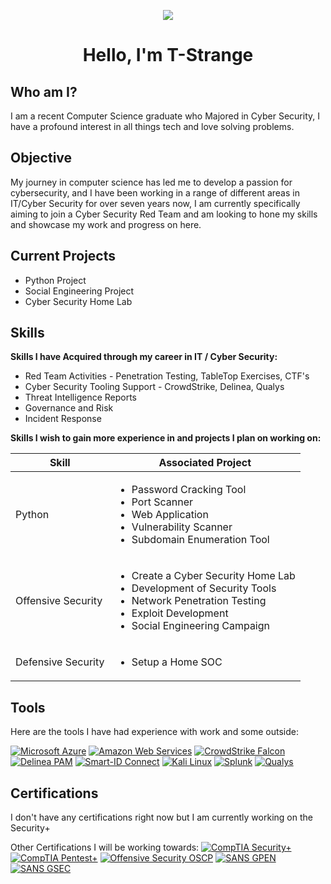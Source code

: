 <p align="center">
  <img src="https://i.seadn.io/gae/HdmBkaLf84iRc5vUk2maJXKzXcaHjqervzhcNpI84mLMkX83tvwpUCApYF9QUT2NZlZYgEMfC9jUTqiML9lmJZ91OF6CNXcjqEg0Eeg?auto=format&dpr=1&w=1000"/>
</p> 

<h1 align="center">Hello, I'm T-Strange </h1> 

## Who am I?
I am a recent Computer Science graduate who Majored in Cyber Security, I have a profound interest in all things tech and love solving problems. 


## Objective

My journey in computer science has led me to develop a passion for cybersecurity, and I have been working in a range of different areas in IT/Cyber Security for over seven years now, I am currently specifically aiming to join a Cyber Security Red Team and am looking to hone my skills and showcase my work and progress on here.

## Current Projects
- Python Project
- Social Engineering Project
- Cyber Security Home Lab

## Skills

**Skills I have Acquired through my career in IT / Cyber Security:**  

- Red Team Activities - Penetration Testing, TableTop Exercises, CTF's
- Cyber Security Tooling Support - CrowdStrike, Delinea, Qualys
- Threat Intelligence Reports
- Governance and Risk
- Incident Response

    
**Skills I wish to gain more experience in and projects I plan on working on:**

| Skill                                         | Associated Project         |
|-----------------------------------------------|----------------------------|
| Python          | <ul><li>Password Cracking Tool</li><li>Port Scanner<li> Web Application</li><li>Vulnerability Scanner</li><li>Subdomain Enumeration Tool</li></ul>|
| Offensive Security | <ul><li>Create a Cyber Security Home Lab</li><li>Development of Security Tools<li>Network Penetration Testing</li><li>Exploit Development</li><li>Social Engineering Campaign</li></ul> |
| Defensive Security         | <ul><li>Setup a Home SOC</li></ul> |



## Tools
Here are the tools I have had experience with work and some outside:

[![Microsoft Azure](https://img.shields.io/badge/Microsoft-Azure-blue)](https://azure.microsoft.com/)
[![Amazon Web Services](https://img.shields.io/badge/Amazon%20Web%20Services-yellow)](https://aws.amazon.com/)
[![CrowdStrike Falcon](https://img.shields.io/badge/CrowdStrike-Falcon-green)](https://www.crowdstrike.com/)
[![Delinea PAM](https://img.shields.io/badge/Delinea-PAM-blue)](https://www.beyondtrust.com/products/privileged-access-management)
[![Smart-ID Connect](https://img.shields.io/badge/Smart-ID%20Connect-orange)](https://www.smart-id.com/)
[![Kali Linux](https://img.shields.io/badge/Kali-Linux-red)](https://www.kali.org/)
[![Splunk](https://img.shields.io/badge/Splunk-blue)](https://www.splunk.com/)
[![Qualys](https://img.shields.io/badge/Qualys-yellow)](https://www.qualys.com/)

## Certifications
I don't have any certifications right now but I am currently working on the Security+

Other Certifications I will be working towards:
[![CompTIA Security+](https://img.shields.io/badge/CompTIA-Security%2B-blue)](https://www.comptia.org/certifications/security)
[![CompTIA Pentest+](https://img.shields.io/badge/CompTIA-Pentest%2B-blue)](https://www.comptia.org/certifications/pentest)
[![Offensive Security OSCP](https://img.shields.io/badge/Offensive%20Security-OSCP-red)](https://www.offensive-security.com/)
[![SANS GPEN](https://img.shields.io/badge/SANS-GPEN-orange)](https://www.sans.org/cyber-security-training/courses/)
[![SANS GSEC](https://img.shields.io/badge/SANS-GSEC-yellow)](https://www.sans.org/cyber-security-training/courses/)






